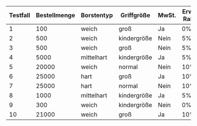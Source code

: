 | Testfall | Bestellmenge | Borstentyp   | Griffgröße | MwSt. | Erw. Rab | Erw. Preisänderung | Erwarteter Einzelpreis | Erwartete Gesamtkosten |
|----------|--------------|--------------|------------|-------|----------|--------------------|------------------------|------------------------|
| 1        | 100          | weich        | groß       | Ja    | 0%       | 0%         | 2,50 €                 | 250,00 €               |
| 2        | 500          | weich        | kindergröße| Nein  | 5%       | -5                 | 2,25 €                 | 1.125,00 €             |
| 3        | 500          | weich        | groß       | Nein  | 5%       | -1%        | 2,42 €                 | 1.210,00 €             |
| 4        | 5000         | mittelhart   | kindergröße| Ja    | 5%       | -2%        | 2,38 €                 | 11.875,00 €            |
| 5        | 20000        | weich        | normal     | Nein  | 10%      | -1%        | 2,23 €                 | 44.600,00 €            |
| 6        | 25000        | hart         | groß       | Ja    | 10%      | +5%        | 2,62 €                 | 65.500,00 €            |
| 7        | 25000        | hart         | normal     | Nein  | 10%      | +2.5%      | 2,56 €                 | 64.000,00 €            |
| 8        | 1000         | mittelhart   | kindergröße| Ja    | 5%       | -2%        | 2,38 €                 | 2.375,00 €             |
| 9        | 300          | weich        | kindergröße| Nein  | 0%       | -5%        | 2,38 €                 | 714,00 €               |
| 10       | 21000        | weich        | groß       | Ja    | 10%      | -1%        | 2,23 €                 | 46.830,00 €            |


